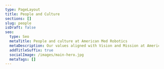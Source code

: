 ```yaml
---
type: PageLayout
title: People and Culture
sections: []
slug: people
isDraft: false
seo:
  type: Seo
  metaTitle: People and culture at American Med Robotics
  metaDescription: Our values aligned with Vision and Mission at American Med Robotics
  addTitleSuffix: true
  socialImage: /images/main-hero.jpg
  metaTags: []
---
```

